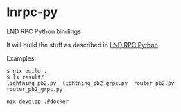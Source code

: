 # lnrpc-py
LND RPC Python bindings

It will build the stuff as described in [LND RPC Python](https://github.com/lightningnetwork/lnd/blob/master/docs/grpc/python.md)

Examples:

```
$ nix build .
$ ls result/
lightning_pb2.py  lightning_pb2_grpc.py  router_pb2.py  router_pb2_grpc.py
```

```
nix develop .#docker
```
